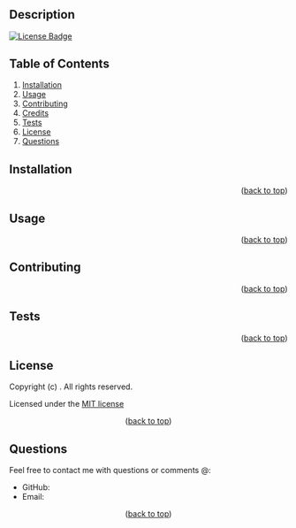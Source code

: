 <p id="bringToTop"></p>
  
  # 
  
  # 

  ## Description
  

  [![License Badge](https://img.shields.io/badge/license-MIT-success?style=plastic)](https://choosealicense.com/licenses/mit/)
  
  
  ## Table of Contents
  1. [Installation](#installation)
  2. [Usage](#usage)
  3. [Contributing](#contributing)
  4. [Credits](#credits)
  5. [Tests](#tests)
  6. [License](#license)
  7. [Questions](#questions)
  
  ## Installation
  
  <p align="right">(<a href="#bringToTop">back to top</a>)</p>

  ## Usage
  
  <p align="right">(<a href="#bringToTop">back to top</a>)</p>

  ## Contributing
  
  <p align="right">(<a href="#bringToTop">back to top</a>)</p>

  ## Tests
  
  <p align="right">(<a href="#bringToTop">back to top</a>)</p>

  ## License
  Copyright (c) [](https://github.com/). All rights reserved. 
  
Licensed under the [MIT license](https://choosealicense.com/licenses/mit/)
  <p align="center">(<a href="#bringToTop">back to top</a>)</p>

  ## Questions
  Feel free to contact me with questions or comments @:
  - GitHub: [](https://github.com/)
  - Email: [](mailto:)
  <p align="center">(<a href="#bringToTop">back to top</a>)</p>
  